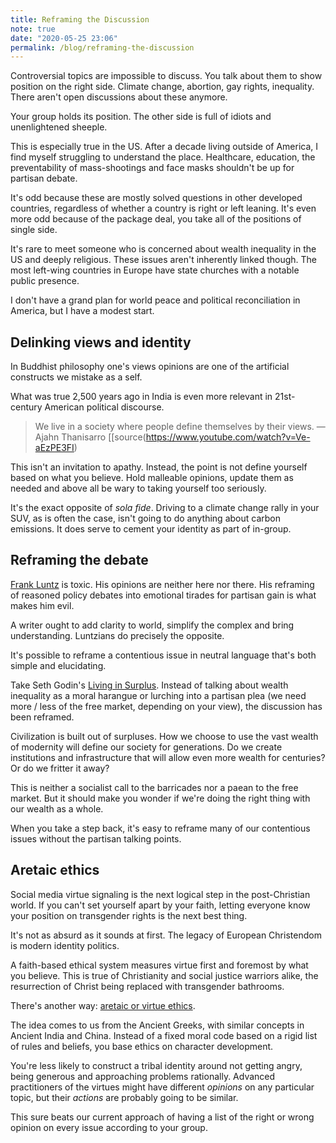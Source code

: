```yaml
---
title: Reframing the Discussion
note: true
date: "2020-05-25 23:06"
permalink: /blog/reframing-the-discussion
---
```


Controversial topics are impossible to discuss. You talk about them to show position on the right side. Climate change, abortion, gay rights, inequality. There aren't open discussions about these anymore.

Your group holds its position. The other side is full of idiots and unenlightened sheeple. 

This is especially true in the US. After a decade living outside of America, I find myself struggling to understand the place. Healthcare, education, the preventability of mass-shootings and face masks shouldn't be up for partisan debate. 

It's odd because these are mostly solved questions in other developed countries, regardless of whether a country is right or left leaning. It's even more odd because of the package deal, you take all of the positions of single side. 

It's rare to meet someone who is concerned about wealth inequality in the US and deeply religious. These issues aren't inherently linked though. The most left-wing countries in Europe have state churches with a notable public presence. 

I don't have a grand plan for world peace and political reconciliation in America, but I have a modest start. 

## Delinking views and identity 

In Buddhist philosophy one's views opinions are one of the artificial constructs we mistake as a self. 

What was true 2,500 years ago in India is even more relevant in 21st-century American political discourse. 

> We live in a society where people define themselves by their views.
> — Ajahn Thanisarro [[source(https://www.youtube.com/watch?v=Ve-aEzPE3FI)

This isn't an invitation to apathy. Instead, the point is not define yourself based on what you believe. Hold malleable opinions, update them as needed and above all be wary to taking yourself too seriously.

It's the exact opposite of *sola fide*. Driving to a climate change rally in your SUV, as is often the case, isn't going to do anything about carbon emissions. It does serve to cement your identity as part of in-group. 

## Reframing the debate

[Frank Luntz](https://en.wikipedia.org/wiki/Frank_Luntz) is toxic. His opinions are neither here nor there. His reframing of reasoned policy debates into emotional tirades for partisan gain is what makes him evil.

A writer ought to add clarity to world, simplify the complex and bring understanding. Luntzians do precisely the opposite. 

It's possible to reframe a contentious issue in neutral language that's both simple and elucidating. 

Take Seth Godin's [Living in Surplus](https://podcasts.apple.com/us/podcast/akimbo-a-podcast-from-seth-godin/id1345042626?i=1000474435215). Instead of talking about wealth inequality as a moral harangue or lurching into a partisan plea (we need more / less of the free market, depending on your view), the discussion has been reframed. 

Civilization is built out of surpluses. How we choose to use the vast wealth of modernity will define our society for generations. Do we create institutions and infrastructure that will allow even more wealth for centuries? Or do we fritter it away? 

This is neither a socialist call to the barricades nor a paean to the free market. But it should make you wonder if we're doing the right thing with our wealth as a whole. 

When you take a step back, it's easy to reframe many of our contentious issues without the partisan talking points. 

## Aretaic ethics 

Social media virtue signaling is the next logical step in the post-Christian world. If you can't set yourself apart by your faith, letting everyone know your position on transgender rights is the next best thing. 

It's not as absurd as it sounds at first. The legacy of European Christendom is modern identity politics. 

A faith-based ethical system measures virtue first and foremost by what you believe. This is true of Christianity and social justice warriors alike, the resurrection of Christ being replaced with transgender bathrooms. 

There's another way: [aretaic or virtue ethics](https://en.wikipedia.org/wiki/Virtue_ethics). 

The idea comes to us from the Ancient Greeks, with similar concepts in Ancient India and China. Instead of a fixed moral code based on a rigid list of rules and beliefs, you base ethics on character development. 

You're less likely to construct a tribal identity around not getting angry, being generous and approaching problems rationally. Advanced practitioners of the virtues might have different *opinions* on any particular topic, but their *actions* are probably going to be similar. 

This sure beats our current approach of having a list of the right or wrong opinion on every issue according to your group. 